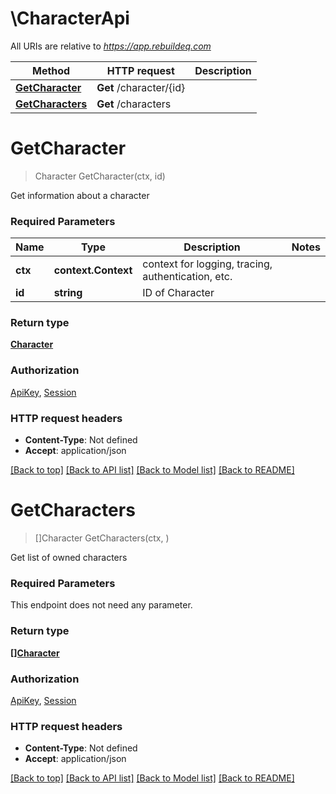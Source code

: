 # \CharacterApi

All URIs are relative to *https://app.rebuildeq.com*

Method | HTTP request | Description
------------- | ------------- | -------------
[**GetCharacter**](CharacterApi.md#GetCharacter) | **Get** /character/{id} | 
[**GetCharacters**](CharacterApi.md#GetCharacters) | **Get** /characters | 


# **GetCharacter**
> Character GetCharacter(ctx, id)


Get information about a character

### Required Parameters

Name | Type | Description  | Notes
------------- | ------------- | ------------- | -------------
 **ctx** | **context.Context** | context for logging, tracing, authentication, etc.
  **id** | **string**| ID of Character | 

### Return type

[**Character**](Character.md)

### Authorization

[ApiKey](../README.md#ApiKey), [Session](../README.md#Session)

### HTTP request headers

 - **Content-Type**: Not defined
 - **Accept**: application/json

[[Back to top]](#) [[Back to API list]](../README.md#documentation-for-api-endpoints) [[Back to Model list]](../README.md#documentation-for-models) [[Back to README]](../README.md)

# **GetCharacters**
> []Character GetCharacters(ctx, )


Get list of owned characters

### Required Parameters
This endpoint does not need any parameter.

### Return type

[**[]Character**](Character.md)

### Authorization

[ApiKey](../README.md#ApiKey), [Session](../README.md#Session)

### HTTP request headers

 - **Content-Type**: Not defined
 - **Accept**: application/json

[[Back to top]](#) [[Back to API list]](../README.md#documentation-for-api-endpoints) [[Back to Model list]](../README.md#documentation-for-models) [[Back to README]](../README.md)


